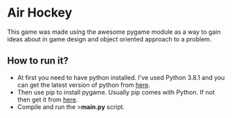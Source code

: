 # Air Hockey

This game was made using the awesome pygame module as a way to gain ideas about in game design and object oriented approach to a problem.

## How to run it?

- At first you need to have python installed. I've used Python 3.8.1 and you can get the latest version of python from [here](https://www.python.org/downloads/).
- Then use pip to install pygame. Usually pip comes with Python. If not then get it from [here](https://pypi.org/project/pip/).
- Compile and run the >**main.py** script.
